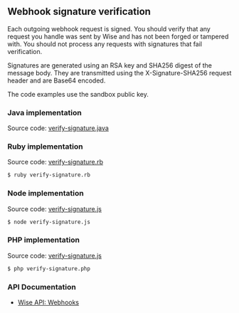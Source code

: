 ## Webhook signature verification

Each outgoing webhook request is signed. You should verify that any request you handle was sent by Wise and has not been forged or tampered with. You should not process any requests with signatures that fail verification.

Signatures are generated using an RSA key and SHA256 digest of the message body. They are transmitted using the X-Signature-SHA256 request header and are Base64 encoded.

The code examples use the sandbox public key.

### Java implementation

Source code: [verify-signature.java](https://github.com/transferwise/digital-signatures-examples/blob/main/verify-webhook-signature/verify-signature.java)

### Ruby implementation

Source code: [verify-signature.rb](https://github.com/transferwise/digital-signatures-examples/blob/main/verify-webhook-signature/verify-signature.rb)

```bash
$ ruby verify-signature.rb
```

### Node implementation

Source code: [verify-signature.js](https://github.com/transferwise/digital-signatures-examples/blob/main/verify-webhook-signature/verify-signature.js)

```bash
$ node verify-signature.js
```

### PHP implementation

Source code: [verify-signature.js](https://github.com/transferwise/digital-signatures-examples/blob/main/verify-webhook-signature/verify-signature.php)

```bash
$ php verify-signature.php
```

### API Documentation
- [Wise API: Webhooks](https://api-docs.wise.com/#webhook-events-event-http-requests)
